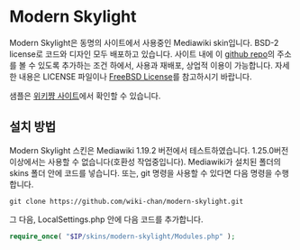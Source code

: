 # Modern Skylight
Modern Skylight은 동명의 사이트에서 사용중인 Mediawiki skin입니다. BSD-2 license로 코드와 디자인 모두 배포하고 있습니다. 사이트 내에 이 [github repo](https://github.com/wiki-chan/modern-skylight)의 주소를 볼 수 있도록 추가하는 조건 하에서, 사용과 재배포, 상업적 이용이 가능합니다. 자세한 내용은 LICENSE 파일이나 [FreeBSD License](http://www.freebsd.org/copyright/freebsd-doc-license.html)를 참고하시기 바랍니다.

샘플은 [위키쨩 사이트](http://wiki-chan.net)에서 확인할 수 있습니다.

## 설치 방법
Modern Skylight 스킨은 Mediawiki 1.19.2 버전에서 테스트하였습니다. 1.25.0버전 이상에서는 사용할 수 없습니다(호환성 작업중입니다).
Mediawiki가 설치된 폴더의 skins 폴더 안에 코드를 넣습니다. 또는, git 명령을 사용할 수 있다면 다음 명령을 수행합니다.

```
git clone https://github.com/wiki-chan/modern-skylight.git
```

그 다음, LocalSettings.php 안에 다음 코드를 추가합니다.

```php
require_once( "$IP/skins/modern-skylight/Modules.php" );
```
